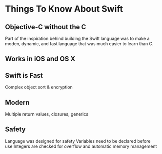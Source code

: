 # Things To Know About Swift

## Objective-C without the C
Part of the inspiration behind building the Swift language was to make a moden,
dynamic, and fast language that was much easier to learn than C.

## Works in iOS and OS X

## Swift is Fast
Complex object sort & encryption

## Modern
Multiple return values, closures, generics

## Safety
Language was designed for safety
Variables need to be declared before use
Integers are checked for overflow and automatic memory management